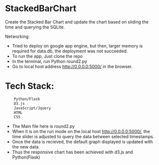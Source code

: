 # StackedBarChart
Create the Stacked Bar Chart and update the chart based on sliding the time and querying the SQLite.

Networking:
  - Tried to deploy on google app engine, but then, larger memory is required for data.db, the deployment was not succeeded.
  - To run the app, Just clone the repo
  - In the terminal, run Python round2.py
  - Go to local host address http://0.0.0.0:5000/ in the browser.

# Tech Stack:
```sh
    Python/Flask
    D3.js
    JavaScript/Jquery
    HTML
    CSS
```
 
 - The Main file here is round2.py
 - When it is on the run mode on the local host http://0.0.0.0:5000/, the time slider is adjusted to query the data between selected timestamps.
 - Once the data is recieved, the default graph displayed is updated with the new data.
 - Thus the responsive chart has been achieved with d3.js and Python(Flask)
